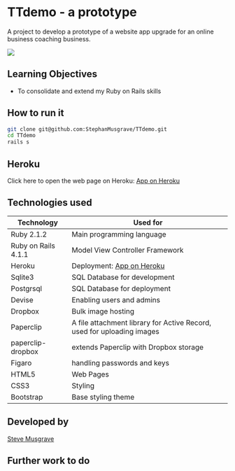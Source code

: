 # TTdemo - a prototype
A project to develop a prototype of a website app upgrade for an online business coaching business.

![](public/TTdemo_.png)

## Learning Objectives
- To consolidate and extend my Ruby on Rails skills

## How to run it
```sh
git clone git@github.com:StephanMusgrave/TTdemo.git
cd TTdemo
rails s

```

Heroku
----
Click here to open the web page on Heroku: [App on Heroku]

## Technologies used

|Technology                 |Used for                        |
|---------------------------|--------------------------------|
|Ruby 2.1.2                 |Main programming language       |
|Ruby on Rails 4.1.1        |Model View Controller Framework |
|Heroku                     |Deployment: [App on Heroku]     |
|Sqlite3                    |SQL Database for development    |
|Postgrsql                  |SQL Database for deployment     |
|Devise                     |Enabling users and admins       |
|Dropbox                    |Bulk image hosting              |
|Paperclip                  |A file attachment library for Active Record, used for uploading images|
|paperclip-dropbox          |extends Paperclip with Dropbox storage|
|Figaro                     |handling passwords and keys    |
|HTML5                      |Web Pages                       |
|CSS3                       |Styling                         |
|Bootstrap                  |Base styling theme              |


## Developed by

[Steve Musgrave]

## Further work to do

[Steve Musgrave]:https://github.com/StephanMusgrave
[App on Heroku]:http://tt-demo.herokuapp.com/
